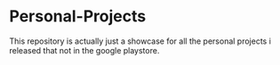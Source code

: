 # Personal-Projects
This repository is actually just a showcase for all the personal projects i released that not in the google playstore.
